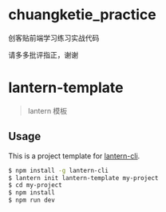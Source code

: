 # chuangketie_practice
创客贴前端学习练习实战代码

请多多批评指正，谢谢

# lantern-template


> lantern 模板

## Usage

This is a project template for [lantern-cli](https://github.com/ssfe-team/lantern-cli).

``` bash
$ npm install -g lantern-cli
$ lantern init lantern-template my-project
$ cd my-project
$ npm install
$ npm run dev
```
